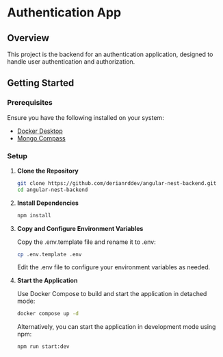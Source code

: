 # Authentication App

## Overview

This project is the backend for an authentication application, designed to handle user authentication and authorization.

## Getting Started

### Prerequisites

Ensure you have the following installed on your system:

- [Docker Desktop](https://www.docker.com/get-started/)
- [Mongo Compass](https://www.mongodb.com/try/download/compass)

### Setup

1. **Clone the Repository**

   ```bash
   git clone https://github.com/derianrddev/angular-nest-backend.git
   cd angular-nest-backend
   ```

2. **Install Dependencies**

   ```bash
   npm install
   ```

3. **Copy and Configure Environment Variables**

    Copy the .env.template file and rename it to .env:
   ```bash
   cp .env.template .env
   ```
    Edit the .env file to configure your environment variables as needed.

4. **Start the Application**

    Use Docker Compose to build and start the application in detached mode:

   ```bash
   docker compose up -d
   ```

    Alternatively, you can start the application in development mode using npm:

   ```bash
   npm run start:dev
   ```
